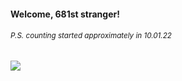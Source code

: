 #### Welcome, 681st stranger!

###### <sup>P.S. counting started approximately in 10.01.22</sup>

<img src="https://kraftwerk28.pp.ua/vcnt.png"></img>
